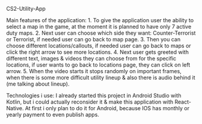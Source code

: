 CS2-Utility-App

  
  Main features of the application:
    1. To give the application user the ability to select a map in the game, at the moment it is planned to have only 7 active duty maps.
    2. Next user can choose which side they want: Counter-Terrorist or Terrorist, if needed user can go back to map page.
    3. Then you can choose different locations/callouts, if needed user can go back to maps or click the right arrow to see more locations.
    4. Next user gets greeted with different text, images & videos they can choose from for the specific locations, if user wants to go back to locations page, they      can click on left arrow.
    5. When the video starts it stops randomly on important frames, when there is some more difficult utility lineup & also there is audio behind it (me talking          about lineup).

  Technologies i use:
    I already started this project in Android Studio with Kotlin, but i could actually reconsider it & make this application with React-Native.
    At first i only plan to do it for Android, because IOS has monthly or yearly payment to even publish apps.
